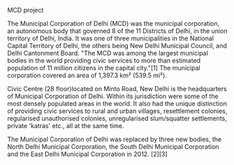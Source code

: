 MCD project

The Municipal Corporation of Delhi (MCD) was the municipal corporation, an autonomous body that governed 8 of the 11 Districts of Delhi, in the union territory of Delhi, India. It was one of three municipalities in the National Capital Territory of Delhi, the others being New Delhi Municipal Council, and Delhi Cantonment Board. "The MCD was among the largest municipal bodies in the world providing civic services to more than estimated population of 11 million citizens in the capital city."[1] The municipal corporation covered an area of 1,397.3 km² (539.5 mi²).


Civic Centre (28 floor)located on Minto Road, New Delhi is the headquarters of Municipal Corporation of Delhi.
Within its jurisdiction were some of the most densely populated areas in the world. It also had the unique distinction of providing civic services to rural and urban villages, resettlement colonies, regularised unauthorised colonies, unregularised slum/squatter settlements, private 'katras' etc., all at the same time.

The Municipal Corporation of Delhi was replaced by three new bodies, the North Delhi Municipal Corporation, the South Delhi Municipal Corporation and the East Delhi Municipal Corporation in 2012. [2][3]
